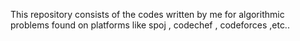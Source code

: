 This repository consists of the codes written by me for algorithmic problems found on platforms like spoj , codechef , codeforces ,etc..
